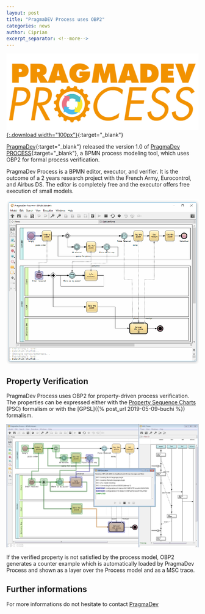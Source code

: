 ```yaml
---
layout: post
title: "PragmaDEV Process uses OBP2"
categories: news
author: Ciprian
excerpt_separator: <!--more-->
---
```


[![process](/images/logo_process.jpg){:.download width="100px"}](https://www.pragmadev.com/product/process.html){:target="_blank"}

[PragmaDev](https://www.pragmadev.com/){:target="_blank"} released the version 1.0 of [PragmaDev PROCESS](https://www.pragmadev.com/product/process.html){:target="_blank"}, a BPMN process modeling tool, which uses OBP2 for formal process verification.
<!--more-->

PragmaDev Process is a BPMN editor, executor, and verifier. It is the outcome of a 2 years research project with the French Army, Eurocontrol, and Airbus DS. The editor is completely free and the executor offers free execution of small models.

![overview](/images/process_executor.gif)

## Property Verification

PragmaDev Process uses OBP2 for property-driven process verification. The properties can be expressed either with the [Property Sequence Charts](https://dx.doi.org/10.1007/s10515-007-0012-6) (PSC) formalism or with the [GPSL]({% post_url 2019-05-09-buchi %}) formalism.

![OBP2 counter example in PROCESS](/images/process_obp_counterex.png)

If the verified property is not satisfied by the process model, OBP2 generates a counter example which is automatically loaded by PragmaDev Process and shown as a layer over the Process model and as a MSC trace.

## Further informations

For more informations do not hesitate to contact [PragmaDev](https://www.pragmadev.com/contact.html)
